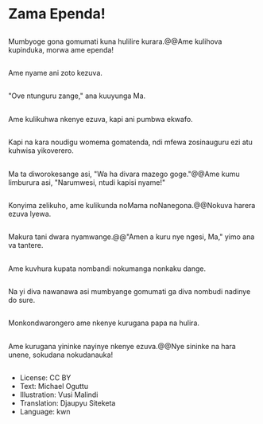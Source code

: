 # Zama Ependa!

##
Mumbyoge gona gomumati kuna hulilire kurara.@@Ame kulihova kupinduka, morwa ame ependa!

##
Ame nyame ani zoto kezuva.

##
"Ove ntunguru zange," ana kuuyunga Ma.

##
Ame kulikuhwa nkenye ezuva, kapi ani pumbwa ekwafo.

##
Kapi na kara noudigu womema gomatenda, ndi mfewa zosinauguru ezi atu kuhwisa yikoverero.

##
Ma ta diworokesange asi, "Wa ha divara mazego goge."@@Ame kumu limburura asi, "Narumwesi, ntudi kapisi nyame!"

##
Konyima zelikuho, ame kulikunda noMama noNanegona.@@Nokuva harera ezuva lyewa.

##
Makura tani dwara nyamwange.@@"Amen a kuru nye ngesi, Ma," yimo ana va tantere.

##
Ame kuvhura kupata nombandi nokumanga nonkaku dange.

##
Na yi diva nawanawa asi mumbyange gomumati ga diva nombudi nadinye do sure.

##
Monkondwarongero ame nkenye kurugana papa na hulira.

##
Ame kurugana yininke nayinye nkenye ezuva.@@Nye sininke na hara unene, sokudana nokudanauka!

##
* License: CC BY
* Text: Michael Oguttu
* Illustration: Vusi Malindi
* Translation: Djaupyu Siteketa
* Language: kwn
